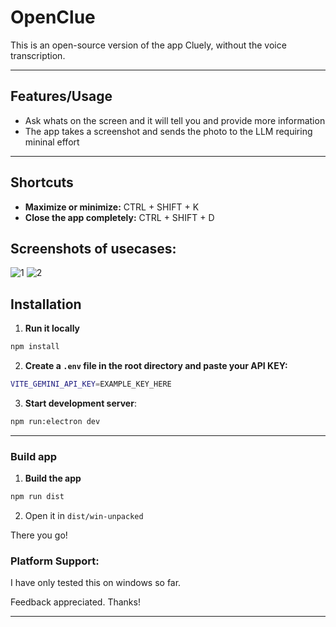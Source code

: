 # OpenClue

This is an open-source version of the app Cluely, without the voice transcription.

---

## Features/Usage

- Ask whats on the screen and it will tell you and provide more information
- The app takes a screenshot and sends the photo to the LLM requiring mininal effort
---

## Shortcuts

- **Maximize or minimize:** CTRL + SHIFT + K 
- **Close the app completely:** CTRL + SHIFT + D

## Screenshots of usecases:
![1](https://github.com/user-attachments/assets/c8b1b296-e932-4d90-a3eb-f464d960be6f)
![2](https://github.com/user-attachments/assets/5f7f3f19-b6cb-4dd4-bb35-433f8b3fae0d)


## Installation

1. **Run it locally**

```bash
npm install
```
2. **Create a `.env` file in the root directory and paste your API KEY:**

```bash
VITE_GEMINI_API_KEY=EXAMPLE_KEY_HERE
```

3. **Start development server**:

```bash
npm run:electron dev
```

---


### Build app

1. **Build the app**
```bash
npm run dist
```

2. Open it in `dist/win-unpacked`

There you go!

### Platform Support:
I have only tested this on windows so far.

Feedback appreciated. Thanks!

---
